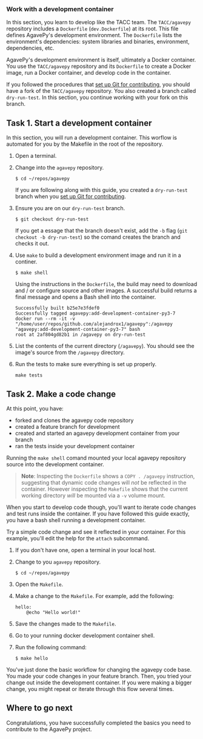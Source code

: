 ### Work with a development container

In this section, you learn to develop like the TACC team.
The `TACC/agavepy` repository includes a `Dockerfile` (`dev.Dockerfile`) at its root.
This file defines AgavePy's development environment.
The `Dockerfile` lists the environment's dependencies: system libraries and
binaries, environment, dependencies, etc.

AgavePy's development environment is itself, ultimately a Docker container.
You use the `TACC/agavepy` repository and its `Dockerfile` to create a
Docker image, run a Docker container, and develop code in the container.

If you followed the procedures that [set up Git for contributing](set-up-git.md),
you should have a fork of the `TACC/agavepy` repository.
You also created a branch called `dry-run-test`. In this section, you continue
working with your fork on this branch.


## Task 1. Start a development container

In this section, you will run a development container.
This worflow is automated for you by the Makefile in the root of the
repository.

1. Open a terminal.

2. Change into the `agavepy` repository.
   ```
   $ cd ~/repos/agavepy
   ```
   If you are following along with this guide, you created a `dry-run-test`
   branch when you [set up Git for contributing](set-up-git.md).

3. Ensure you are on our `dry-run-test` branch.
   ```
   $ git checkout dry-run-test
   ```
   If you get a essage that the branch doesn't exist, add the `-b` flag (`git
   checkout -b dry-run-test`) so the comand creates the branch and checks it
   out.

4. Use `make` to build a development environment image and run it in a
   continer.
   ```
   $ make shell
   ```
   Using the instructions in the `Dockerfile`, the build may need to download 
   and / or configure source and other images.
   A successful build returns a final message and opens a Bash shell into the
   container.
   ```
   Successfully built b25e7e3fdef0
   Successfully tagged agavepy:add-development-container-py3-7
   docker run --rm -it -v "/home/user/repos/github.com/alejandrox1/agavepy":/agavepy "agavepy:add-development-container-py3-7" bash
   root at 2af804gd82b1 in /agavepy on dry-run-test
   ```

5. List the contents of the current directory (`/agavepy`).
   You should see the image's source from the `/agavepy` directory.
   
6. Run the tests to make sure everything is set up properly.
   ```
   make tests
   ```

## Task 2. Make a code change
At this point, you have:

* forked and clones the agavepy code repository
* created a feature branch for development
* created and started an agavepy development container from your branch
* ran the tests inside your development container

Running the `make shell` comand mounted your local agavepy repository source
into the development container.

> **Note**: Inspecting the `Dockerfile` shows a `COPY . /agavepy`
> instruction, suggesting that dynamic code changes will _not_ be reflected in
> the container. However inspecting the `Makefile` shows that the current
> working directory _will_ be mounted via a `-v` volume mount.

When you start to develop code though, you'll want to iterate code changes and
test runs inside the container. If you have followed this guide exactly, you
have a bash shell running a development container.

Try a simple code change and see it reflected in your container. For this
example, you'll edit the help for the `attach` subcommand.

1. If you don't have one, open a terminal in your local host.

2. Change to you `agavepy` repository.
   ```
   $ cd ~/repos/agavepy
   ```

3. Open the `Makefile`.

4. Make a change to the `Makefile`. 
   For example, add the following:
   ```
   hello:
       @echo "Hello world!"
   ```

5. Save the changes made to the `Makefile`.

6. Go to your running docker development container shell.

7. Run the following command:
   ```
   $ make hello
   ```

You've just done the basic workflow for changing the agavepy code base.
You made your code changes in your feature branch. Then, you tried your change
out inside the development container. If you were making a bigger change, you
might repeat or iterate through this flow several times.


## Where to go next
Congratulations, you have successfully completed the basics you need to
contribute to the AgavePy project.
